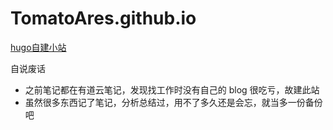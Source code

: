 # TomatoAres.github.io

[hugo自建小站](https://TomatoAres.github.io/)

自说废话

* 之前笔记都在有道云笔记，发现找工作时没有自己的 blog 很吃亏，故建此站
* 虽然很多东西记了笔记，分析总结过，用不了多久还是会忘，就当多一份备份吧
